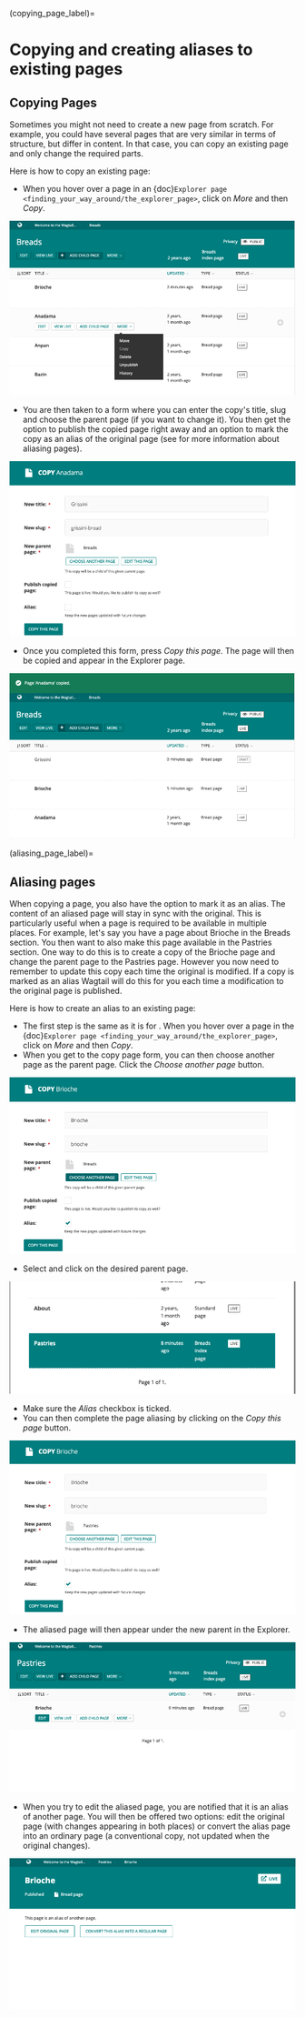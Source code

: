 (copying_page_label)=

# Copying and creating aliases to existing pages

## Copying Pages

Sometimes you might not need to create a new page from scratch. For example, you could have several pages that are very similar in terms of structure, but differ in content. In that case, you can copy an existing page and only change the required parts.

Here is how to copy an existing page:

-   When you hover over a page in an {doc}`Explorer page <finding_your_way_around/the_explorer_page>`, click on _More_ and then _Copy_.

![Copy action available when hovering over a page in an explorer page](../_static/images/screen12.6_1_copy_from_explorer_menu.png)

-   You are then taken to a form where you can enter the copy's title, slug and choose the parent page (if you want to change it). You then get the option to publish the copied page right away and an option to mark the copy as an alias of the original page (see [](aliasing_page_label) for more information about aliasing pages).

![Copy page form with the options to change the title, slug, parent page, published status and option to create an alias.](../_static/images/screen12.6_2_copy_input_information.png)

-   Once you completed this form, press _Copy this page_. The page will then be copied and appear in the Explorer page.

![Successful copying of a page results in it being available in the Explorer page.](../_static/images/screen12.6_3_copy_success.png)

(aliasing_page_label)=

## Aliasing pages

When copying a page, you also have the option to mark it as an alias. The content of an aliased page will stay in sync with the original. This is particularly useful when a page is required to be available in multiple places.
For example, let's say you have a page about Brioche in the Breads section. You then want to also make this page available in the Pastries section. One way to do this is to create a copy of the Brioche page and change the parent page to the Pastries page. However you now need to remember to update this copy each time the original is modified. If a copy is marked as an alias Wagtail will do this for you each time a modification to the original page is published.

Here is how to create an alias to an existing page:

-   The first step is the same as it is for [](copying_page_label). When you hover over a page in the {doc}`Explorer page <finding_your_way_around/the_explorer_page>`, click on _More_ and then _Copy_.
-   When you get to the copy page form, you can then choose another page as the parent page. Click the _Choose another page_ button.

![Clicking the choose another page button during the copy page form in order to change the parent of the copied page.](../_static/images/screen12.7_1_alias_choose_parent_page_button.png)

-   Select and click on the desired parent page.

![Selecting and clicking the desired parent page.](../_static/images/screen12.7_2_alias_choose_new_parent_page.png)

-   Make sure the _Alias_ checkbox is ticked.
-   You can then complete the page aliasing by clicking on the _Copy this page_ button.

![Clicking on the Copy this page button to confirm aliasing.](../_static/images/screen12.7_3_alias_confirm_changes.png)

-   The aliased page will then appear under the new parent in the Explorer.

![The aliased page appearing under the new parent page in the Explorer page.](../_static/images/screen12.7_3_alias_page_new_parent.png)

-   When you try to edit the aliased page, you are notified that it is an alias of another page. You will then be offered two options: edit the original page (with changes appearing in both places) or convert the alias page into an ordinary page (a conventional copy, not updated when the original changes).

![Editing an alias page notifies it is an alias and offers to either edit the original page or change the alias to an ordinary page.](../_static/images/screen12.7_4_alias_page_edit_notification.png)
